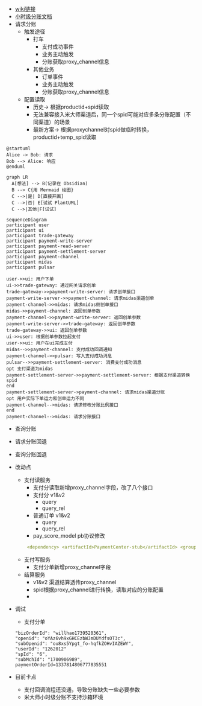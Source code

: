 - [wiki链接](https://docs.midas.woa.com/midasweb-protodoc/protodoc/profit_sharing_order_svr/#%E8%AF%B7%E6%B1%82%E5%88%86%E8%B4%A6)
- [小时级分账文档](http://op.cbs.boss.com/assets/30037_doc_b0b473464bb616604c713198419300b6.html#3v2uploadcustom_data-customid-notify_profit?code=TOF4TeyJrZXkiOiJIMkdYM2N1Z3d6MkRBNTNDRExsQmhjcGk5WUNxYkpXaCIsImlzcyI6IjEwLjg4LjE3Ny4xNCIsImhrIjoiIiwiYXVkIjoibmduIiwiaGFzaCI6IjA0RThBN0JBMTcwQUNDRTNBOUJFREVGMjFDQUYzOTkyRkQ3MUE3Qzg0NTk3RjU2NTNBMUVCRjg2OUQxRjE1QTAiLCJuaCI6IkI3REIwNUYzMTM2N0ZFRTE5RjgzMTYyQTE3RTgyQkI3MkVBN0E1RTE3MEI2OEI2NEFCRkRBNzg3QzM4NzdENkUifQ)
- 请求分账
	- 触发途径
		- 打车
			- 支付成功事件
			- 业务主动触发
			- 分账获取proxy_channel信息
		- 其他业务
			- 订单事件
			- 业务主动触发
			- 分账获取proxy_channel信息
	- 配置读取
		- 历史-> 根据productid+spid读取
		- 无法兼容接入米大师渠道后，同一个spid可能对应多条分账配置（不同渠道）的场景
		- 最新方案-> 根据proxychannel对spid做临时转换，productid+temp_spid读取

```plantuml
@startuml
Alice -> Bob: 请求
Bob --> Alice: 响应
@enduml
```

```mermaid
graph LR
  A[想法] --> B(记录在 Obsidian)
  B --> C{用 Mermaid 绘图}
  C -->|是| D[直接开画]
  C -->|否| E[试试 PlantUML]
  C -->|其他|F[试试]
```


```mermaid
sequenceDiagram
participant user
participant ui
participant trade-gateway
participant payment-write-server
participant payment-read-server
participant payment-settlement-server
participant payment-channel
participant midas
participant pulsar

user->>ui: 用户下单
ui->>trade-gateway: 通过网关请求创单
trade-gateway->>payment-write-server: 请求创单接口
payment-write-server->>payment-channel: 请求midas渠道创单
payment-channel->>midas: 请求midas侧创单接口
midas->>payment-channel: 返回创单参数
payment-channel->>payment-write-server: 返回创单参数
payment-write-server->>trade-gateway: 返回创单参数
trade-gateway->>ui: 返回创单参数
ui->>user: 根据创单参数拉起支付
user->>ui: 用户在ui完成支付
midas-->>payment-channel: 支付成功回调通知
payment-channel->>pulsar: 写入支付成功消息
pulsar-->>payment-settlement-server: 消费支付成功消息
opt 支付渠道为midas
payment-settlement-server->>payment-settlement-server: 根据支付渠道转换spid
end
payment-settlement-server->payment-channel: 请求midas渠道分账
opt 用户实际下单运力和创单运力不同
payment-channel-->midas: 请求修改分账比例接口
end
payment-channel-->midas: 请求分账接口
```

- 查询分账
- 请求分账回退
- 查询分账回退
- 改动点
	- 支付读服务
		- 支付分读取新增proxy_channel字段，改了八个接口
		- 支付分 v1&v2
			- query
			- query_rel
		- 普通订单 v1&v2
			- query
			- query_rel
		- pay_score_model pb协议修改
		```yaml
		 <dependency> <artifactId>PaymentCenter-stub</artifactId> <groupId>com.tencent.trade.payment.stub.model.payscore</groupId> <version>1.2.1</version> </dependency>
		```
	- 支付写服务
		- 支付分单新增proxy_channel字段
	- 结算服务
		- v1&v2 渠道结算透传proxy_channel
		- spid根据proxy_channel进行转换，读取对应的分账配置
		- 
- 调试
	- 支付分单

	``` 
	"bizOrderId": "willhao1739520361",
	"openid": "oYAz6vh9xGHCEzbWJmDUYdfsOT3c",
	"subOpenid": "ou8xs5Ypgt_fo-hqfkZOHvIAZEWY",
	"userId": "1262012"
	"spId": "6",
	"subMchId": "1700906989",
	paymentOrderId=1337814806777835551
	```

- 目前卡点
	- 支付回调流程还没通，导致分账缺失一些必要参数
	- 米大师小时级分账不支持沙箱环境
